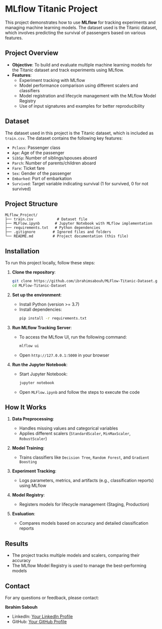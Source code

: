 # MLflow Titanic Project

This project demonstrates how to use **MLflow** for tracking experiments and managing machine learning models. The dataset used is the Titanic dataset, which involves predicting the survival of passengers based on various features.

## Project Overview

* **Objective**: To build and evaluate multiple machine learning models for the Titanic dataset and track experiments using MLflow.
* **Features**:
  * Experiment tracking with MLflow
  * Model performance comparison using different scalers and classifiers
  * Model registration and lifecycle management with the MLflow Model Registry
  * Use of input signatures and examples for better reproducibility

## Dataset

The dataset used in this project is the Titanic dataset, which is included as `train.csv`. The dataset contains the following key features:

* `Pclass`: Passenger class
* `Age`: Age of the passenger
* `SibSp`: Number of siblings/spouses aboard
* `Parch`: Number of parents/children aboard
* `Fare`: Ticket fare
* `Sex`: Gender of the passenger
* `Embarked`: Port of embarkation
* `Survived`: Target variable indicating survival (1 for survived, 0 for not survived)

## Project Structure

```
MLflow_Project/
├── train.csv           # Dataset file
├── MLFlow.ipynb       # Jupyter Notebook with MLflow implementation
├── requirements.txt   # Python dependencies
├── .gitignore        # Ignored files and folders
└── README.md         # Project documentation (this file)
```

## Installation

To run this project locally, follow these steps:

1. **Clone the repository**:
   ```bash
   git clone https://github.com/ibrahimsabouh/MLFlow-Titanic-Dataset.git
   cd MLFlow-Titanic-Dataset
   ```

2. **Set up the environment**:
   * Install Python (version >= 3.7)
   * Install dependencies:
     ```bash
     pip install -r requirements.txt
     ```

3. **Run MLflow Tracking Server**:
   * To access the MLflow UI, run the following command:
     ```bash
     mlflow ui
     ```
   * Open `http://127.0.0.1:5000` in your browser

4. **Run the Jupyter Notebook**:
   * Start Jupyter Notebook:
     ```bash
     jupyter notebook
     ```
   * Open `MLFlow.ipynb` and follow the steps to execute the code

## How It Works

1. **Data Preprocessing**:
   * Handles missing values and categorical variables
   * Applies different scalers (`StandardScaler`, `MinMaxScaler`, `RobustScaler`)

2. **Model Training**:
   * Trains classifiers like `Decision Tree`, `Random Forest`, and `Gradient Boosting`

3. **Experiment Tracking**:
   * Logs parameters, metrics, and artifacts (e.g., classification reports) using MLflow

4. **Model Registry**:
   * Registers models for lifecycle management (Staging, Production)

5. **Evaluation**:
   * Compares models based on accuracy and detailed classification reports

## Results

* The project tracks multiple models and scalers, comparing their accuracy
* The MLflow Model Registry is used to manage the best-performing models

## Contact

For any questions or feedback, please contact:

**Ibrahim Sabouh**
* LinkedIn: [Your LinkedIn Profile](https://www.linkedin.com/in/ibrahim-sabouh-5782b4255/)
* GitHub: [Your GitHub Profile](https://github.com/ibrahimsabouh)
